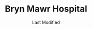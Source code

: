 ---
layout: location-page
date: Last Modified
description: "Local COVID-19 testing is available at Bryn Mawr Hospital in Bryn Mawr, Pennsylvania, USA."
permalink: "locations/pennsylvania/bryn-mawr/bryn-mawr-hospital/"
tags:
  - locations
  - pennsylvania
title: Bryn Mawr Hospital
uniqueName: bryn-mawr-hospital
state: Pennsylvania
stateAbbr: PA
hood: "Montgomery COunty"
address: "101 South Bryn Mawr Ave"
city: "Bryn Mawr"
zip: "19010"
zipsNearby: "08888 08889 08801 08802 08803 07920 07939 07921 07823 07924 08804 08805 08807 08808 07829 07830 07831 07930 08809 08810 07833 08812 08816 08817 08818 08820 08837 08899 07931 08821 08822 08823 08825 07934 08826 07838 08827 08828 08829 08844 08831 08824 08833 07938 08834 07853 08835 08836 08840 08846 08848 07946 08850 08852 08853 08901 08902 08903 08904 08905 08906 08933 08989 08857 08858 07863 08859 07977 08865 08854 08855 08867 07059 07978 07865 07979 08868 08869 08870 08871 08872 07870 08873 08875 08890 08876 08880 07080 08882 08884 08885 08886 08887 07882 19701 19936 19703 19938 19706 19901 19903 19904 19905 19906 19707 19955 19708 19961 19709 19710 19702 19711 19712 19713 19714 19715 19716 19717 19718 19725 19726 19720 19721 19730 19731 19732 19733 19977 19734 19735 19801 19802 19803 19804 19805 19806 19807 19808 19809 19810 19850 19880 19884 19885 19886 19890 19891 19892 19893 19894 19895 19896 19897 19898 19899 19736 08201 08205 07710 08501 08001 08004 08005 08007 08721 08722 08502 08009 08010 08011 08012 08504 08505 08014 08302 08015 08310 08016 08101 08102 08103 08104 08105 08106 08107 08108 08109 08110 08018 08311 08019 08002 08003 08034 08020 08510 08526 08312 08021 08213 08022 08511 08512 08514 08515 08023 08313 08314 08214 08315 08316 08317 08215 08318 08217 07726 08319 08025 08320 07727 08518 08731 08321 08322 07728 08026 08027 08028 08029 08030 08323 08032 08033 08035 08036 08037 08038 08039 08324 08520 08525 07731 08527 08041 08042 08528 08043 08733 08759 08701 08530 08326 08734 08045 08220 08327 08221 08048 08049 08328 08050 08051 08052 07746 08053 08329 08330 08055 08056 08332 08340 08341 08342 08343 08057 07751 08059 08060 08054 08061 08062 08063 08533 08344 08224 08064 08345 08346 08347 08225 08231 08065 08066 08067 08068 08534 08069 08070 08535 08741 08071 08536 08232 08234 08240 08348 08349 08241 08540 08541 08542 08543 08544 08550 08072 08073 08350 08074 08551 08075 08076 08077 08553 08554 08555 08556 08352 08078 08079 08557 08080 08353 08081 08558 08083 08244 08031 08099 08559 08084 08085 07763 08086 08560 08753 08754 08755 08756 08757 08601 08602 08603 08604 08605 08606 08607 08608 08609 08610 08611 08618 08619 08620 08625 08628 08629 08638 08640 08641 08645 08646 08647 08648 08650 08666 08690 08691 08695 08250 08087 08088 08360 08361 08362 08758 08089 08090 08091 08092 08093 07765 08094 08046 08561 08095 08270 08096 08097 08098 08562 19501 17302 17501 18011 18101 18102 18103 18104 18105 18106 18109 18195 18211 18012 18212 17922 19503 18010 18013 18050 17503 19504 18014 17504 19505 19506 19507 18015 18016 18017 18018 18020 18025 17505 19508 19510 17506 19511 18030 17507 19512 18031 17309 17508 18032 19516 18034 18035 17509 17516 18036 18037 17016 17083 18038 17314 17517 19518 17518 18039 19519 17519 18041 18040 18042 18043 18044 18045 17520 18046 17521 19520 18049 18098 18099 17522 17549 19522 18051 17933 17527 19523 18053 18331 19525 17528 17529 18054 19526 18055 18056 17532 17533 17534 19529 17535 17536 17039 18333 18058 19530 17537 17573 17601 17602 17603 17604 17605 17606 17607 17608 17611 17622 17699 17942 17538 18059 19533 18235 18001 18002 18003 19534 17540 19535 18060 17543 19536 18062 17545 18063 19538 19539 17551 19540 19541 19542 19543 19544 18343 17554 17067 17555 18064 18065 19545 17557 17073 17560 17960 18066 18067 18068 19547 18069 17961 18070 18071 17562 18244 17563 18072 17564 17565 18074 19548 19549 17566 19601 19602 19603 19604 19605 19606 19607 19608 19609 19610 19611 19612 17567 18073 18076 17568 19550 17569 17085 17087 18077 19551 17572 18353 17088 18078 17972 19554 19555 17575 18079 18080 17576 18081 17578 18083 17579 19559 18250 17979 18084 17580 18085 19560 17581 19562 18086 18087 19564 18088 17582 19565 18052 17583 17584 18091 17585 19567 18092 19001 19002 19420 19003 19310 19311 19004 18910 19020 19021 19312 19421 18911 19422 19424 19316 19007 19008 19009 19010 18912 18913 19423 19317 18914 19012 19013 19014 19015 19016 19022 19017 19425 19319 19018 19320 19330 19426 19473 18915 19331 19339 19340 19428 19429 19397 19398 19399 19430 18916 19023 19432 19333 19335 19372 18901 18902 18933 19026 18917 18918 19028 19027 18920 19029 19341 19353 19030 18921 19031 19032 19033 18922 19025 19034 19048 19049 18923 19435 18925 18926 19035 19342 19343 19036 19038 19039 19437 19438 19441 19040 19440 19041 18927 18928 19043 19098 19344 19044 19006 19345 18929 19046 19346 19347 19348 19442 18930 19443 19444 18931 19350 19047 19053 19446 19050 19450 19052 19054 19055 19056 19057 19058 19351 19352 18932 19354 19451 19355 19060 19061 18934 19037 19063 19064 19065 19086 19091 19357 19066 18935 19358 18936 19067 19070 19072 18938 19360 18940 19073 19401 19403 19404 19405 19406 19407 19408 19409 19415 19436 19454 19455 19477 19074 19362 19456 19075 18942 19363 19301 19457 19365 18943 18944 19019 19092 19093 19099 19101 19102 19103 19104 19105 19106 19107 19108 19109 19110 19111 19112 19113 19114 19115 19116 19118 19119 19120 19121 19122 19123 19124 19125 19126 19127 19128 19129 19130 19131 19132 19133 19134 19135 19136 19137 19138 19139 19140 19141 19142 19143 19144 19145 19146 19147 19148 19149 19150 19151 19152 19153 19154 19155 19160 19161 19162 19170 19171 19172 19173 19175 19176 19177 19178 19179 19181 19182 19183 19184 19185 19187 19188 19190 19191 19192 19193 19194 19195 19196 19197 19244 19255 19453 19460 18946 18947 18949 19462 19366 18950 19367 19464 19465 19076 18951 18953 18955 19078 19468 18956 19369 19470 18957 18958 19472 18960 19079 18962 19474 18963 18924 18964 18954 18966 18968 19475 19478 19371 19081 18969 19373 19374 18970 18971 19375 18972 19082 19083 19480 19481 19482 19484 19485 19493 19494 19495 19496 19085 19376 18974 18991 18976 18977 19080 19087 19088 19089 19380 19381 19382 19383 19388 19318 19390 19486 19395 19090 19094 19490 18979 18980 19095 19096 19492 18981 21001 21005 21018 21610 21913 21914 21915 21916 21028 21917 21918 21034 21919 21920 21921 21922 21635 21930 21078 21645 21650 21651 21901 21130 21902 21903 21904 21132 21911 21154 21912 21160 08922 08988 19488 19489 19640 19887 19889 18175 19483 19487" 
mapUrl: "http://maps.apple.com/?q=Bryn+Mawr+Hospital&address=101+South+Bryn+Mawr+Ave,Bryn+Mawr,Pennsylvania,19010"
locationType: Please contact for drive-thru/walk-in availability.
phone: "866-225-5654"
website: "https://www.mainlinehealth.org/conditions-and-treatments/conditions/covid-19#testing"
onlineBooking: undefined
closed: undefined
closedUpdate: April 21st, 2020
notes: "By appointment only. Requires doctor's referral. Only for individuals with symptoms. Limited test kits available."
days: Contact for hours of operation.
ctaMessage: Learn more
ctaUrl: "https://www.mainlinehealth.org/conditions-and-treatments/conditions/covid-19#testing"
---